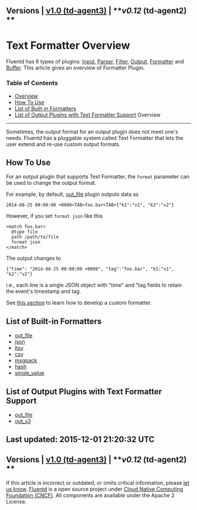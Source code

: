
Versions \| [v1.0 (td-agent3)](/v1.0/articles/formatter-plugin-overview)
\| ***v0.12* (td-agent2) **
------------------------------------------------------------------------

Text Formatter Overview
=======================

Fluentd has 6 types of plugins: [Input](input-plugin-overview),
[Parser](parser-plugin-overview), [Filter](filter-plugin-overview),
[Output](output-plugin-overview), [Formatter](formatter-plugin-overview)
and [Buffer](buffer-plugin-overview). This article gives an overview of
Formatter Plugin.


### Table of Contents

-   [Overview](#overview)
-   [How To Use](#how-to-use)
-   [List of Built-in Formatters](#list-of-built-in-formatters)
-   [List of Output Plugins with Text Formatter
    Support](#list-of-output-plugins-with-text-formatter-support)
Overview
--------

Sometimes, the output format for an output plugin does not meet one's
needs. Fluentd has a pluggable system called Text Formatter that lets
the user extend and re-use custom output formats.

How To Use
----------

For an output plugin that supports Text Formatter, the `format`
parameter can be used to change the output format.

For example, by default, [out\_file](out_file) plugin outputs data as

``` {.CodeRay}
2014-08-25 00:00:00 +0000<TAB>foo.bar<TAB>{"k1":"v1", "k2":"v2"}
```

However, if you set `format json` like this

``` {.CodeRay}
<match foo.bar>
  @type file
  path /path/to/file
  format json
</match>
```

The output changes to

``` {.CodeRay}
{"time": "2014-08-25 00:00:00 +0000", "tag":"foo.bar", "k1:"v1", "k2":"v2"}
```

i.e., each line is a single JSON object with "time" and "tag fields to
retain the event's timestamp and tag.

See [this section](plugin-development#text-formatter-plugins) to learn
how to develop a custom formatter.

List of Built-in Formatters
---------------------------

-   [out\_file](formatter_out_file)
-   [json](formatter_json)
-   [ltsv](formatter_ltsv)
-   [csv](formatter_csv)
-   [msgpack](formatter_msgpack)
-   [hash](formatter_hash)
-   [single\_value](formatter_single_value)

List of Output Plugins with Text Formatter Support
--------------------------------------------------

-   [out\_file](out_file)
-   [out\_s3](out_s3)


Last updated: 2015-12-01 21:20:32 UTC
------------------------------------------------------------------------
Versions \| [v1.0 (td-agent3)](/v1.0/articles/formatter-plugin-overview)
\| ***v0.12* (td-agent2) **
------------------------------------------------------------------------

If this article is incorrect or outdated, or omits critical information,
please [let us
know](https://github.com/fluent/fluentd-docs/issues?state=open).
[Fluentd](http://www.fluentd.org/) is a open source project under [Cloud
Native Computing Foundation (CNCF)](https://cncf.io/). All components
are available under the Apache 2 License.
